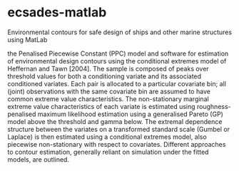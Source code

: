 # ecsades-matlab
Environmental contours for safe design of ships and other marine structures using MatLab

the Penalised Piecewise Constant (PPC) model and software for estimation of environmental design contours using the conditional extremes model of Heffernan and Tawn [2004]. The sample is composed of peaks over threshold values for both a conditioning variate and its associated conditioned variates. Each pair is allocated to a particular covariate bin; all (joint) observations with the same covariate bin are assumed to have common extreme value characteristics. The non-stationary marginal extreme value characteristics of each variate is estimated using roughness-penalised maximum likelihood estimation using a generalised Pareto (GP) model above the threshold and gamma below. The extremal dependence structure between the variates on a transformed standard scale (Gumbel or Laplace) is then estimated using a conditional extremes model, also piecewise non-stationary with respect to covariates. Different approaches to contour estimation, generally reliant on simulation under the fitted models, are outlined.